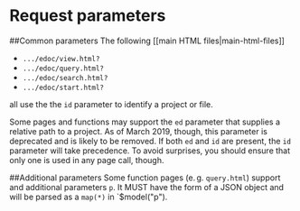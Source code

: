# Request parameters
##Common parameters
The following [[main HTML files|main-html-files]]

- `.../edoc/view.html?`
- `.../edoc/query.html?`
- `.../edoc/search.html?`
- `.../edoc/start.html?`

all use the the `id` parameter to identify a project or file.

Some pages and functions may support the `ed` parameter that supplies a relative path to a project. As of March 2019, though, this parameter is deprecated and is likely to be removed. If both `ed` and `id` are present, the `id` parameter will take precedence. To avoid surprises, you should ensure that only one is used in any page call, though.

##Additional parameters
Some function pages (e. g. `query.html`) support and additional parameters `p`. It MUST have the form of a JSON object
and will be parsed as a `map(*)` in `$model("p").
